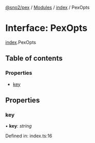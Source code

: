 [@sno2/pex](../README.md) / [Modules](../modules.md) / [index](../modules/index.md) / PexOpts

# Interface: PexOpts

[index](../modules/index.md).PexOpts

## Table of contents

### Properties

- [key](index.pexopts.md#key)

## Properties

### key

• **key**: *string*

Defined in: index.ts:16
